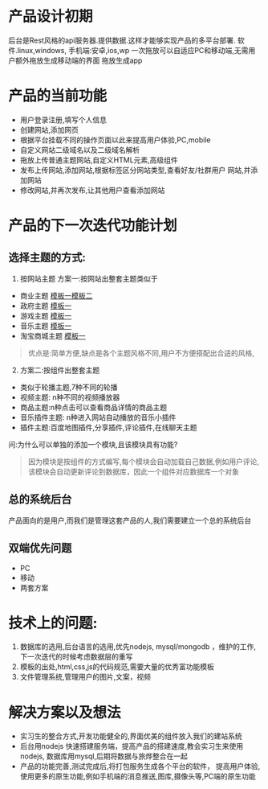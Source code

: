 



# 产品设计初期
后台是Rest风格的api服务器.提供数据.这样才能够实现产品的多平台部署.
软件.linux,windows,
手机端:安卓,ios,wp
一次拖放可以自适应PC和移动端,无需用户额外拖放生成移动端的界面
拖放生成app


# 产品的当前功能
* 用户登录注册,填写个人信息
* 创建网站,添加网页
* 根据平台挂载不同的操作页面以此来提高用户体验,PC,mobile
* 自定义网站二级域名以及二级域名解析
* 拖放上传普通主题网站,自定义HTML元素,高级组件
* 发布上传网站,添加网站,根据标签区分网站类型,查看好友/社群用户 网站,并添加网站
* 修改网站,并再次发布,让其他用户查看添加网站



# 产品的下一次迭代功能计划

## 选择主题的方式:
1. 按网站主题
方案一:按网站出整套主题类似于
* 商业主题 [模板一](https://www.prepbootstrap.com/bootstrap-theme/shield/preview/index.html)[模板二](https://www.prepbootstrap.com/bootstrap-theme/nine-stars/preview/index.html)
* 政府主题 [模板一](http://www.xa.gov.cn/ptl/index.html)
* 游戏主题  [模板一](http://www.lolshipin.com/)
* 音乐主题 [模板一](http://www.yinyuetai.com/)
* 淘宝商城主题 [模板一](https://www.taobao.com/)
>优点是:简单方便,缺点是各个主题风格不同,用户不方便搭配出合适的风格,

2. 方案二:按组件出整套主题
* 类似于轮播主题,7种不同的轮播
* 视频主题: n种不同的视频播放器
* 商品主题:n种点击可以查看商品详情的商品主题
* 音乐插件主题:  n种进入网站自动播放的音乐小插件
* 插件主题:百度地图插件,分享插件,评论插件,在线聊天主题

问:为什么可以单独的添加一个模块,且该模块具有功能?
> 因为模块是按组件的方式编写,每个模块会自动加载自己数据,例如用户评论,该模块会自动更新评论到数据库，因此一个组件对应数据库一个对象

## 总的系统后台
产品面向的是用户,而我们是管理这套产品的人,我们需要建立一个总的系统后台

## 双端优先问题
* PC
* 移动
* 两套方案


# 技术上的问题:

1. 数据库的选用,后台语言的选用,优先nodejs, mysql/mongodb ，维护的工作,下一次迭代的时候考虑数据层的重写
2. 模板的出处,html,css,js的代码规范,需要大量的优秀富功能模板
3. 文件管理系统,管理用户的图片,文案，视频





# 解决方案以及想法
* 实习生的整合方式,开发功能健全的,界面优美的组件放入我们的建站系统
* 后台用nodejs 快速搭建服务端，提高产品的搭建速度,教会实习生来使用nodejs,
数据库用mysql,后期将数据与旅烨整合在一起
* 产品的功能完善,测试完成后,将打包服务生成各个平台的软件，
提高用户体验,使用更多的原生功能,例如手机端的消息推送,图库,摄像头等,PC端的原生功能